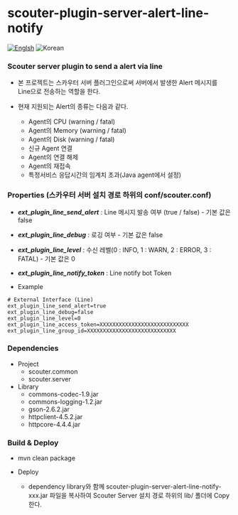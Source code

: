 # scouter-plugin-server-alert-line-notify
[![Englsh](https://img.shields.io/badge/language-English-orange.svg)](README.md) ![Korean](https://img.shields.io/badge/language-Korean-blue.svg)

### Scouter server plugin to send a alert via line

- 본 프로젝트는 스카우터 서버 플러그인으로써 서버에서 발생한 Alert 메시지를 Line으로 전송하는 역할을 한다.
- 현재 지원되는 Alert의 종류는 다음과 같다.

	- Agent의 CPU (warning / fatal)
	- Agent의 Memory (warning / fatal)
	- Agent의 Disk (warning / fatal)
	- 신규 Agent 연결
	- Agent의 연결 해제
	- Agent의 재접속
    - 특정서비스 응답시간의 임계치 초과(Java agent에서 설정)

### Properties (스카우터 서버 설치 경로 하위의 conf/scouter.conf)
* **_ext\_plugin\_line\_send\_alert_** : Line 메시지 발송 여부 (true / false) - 기본 값은 false
* **_ext\_plugin\_line\_debug_** : 로깅 여부 - 기본 값은 false
* **_ext\_plugin\_line\_level_** : 수신 레벨(0 : INFO, 1 : WARN, 2 : ERROR, 3 : FATAL) - 기본 값은 0
* **_ext\_plugin\_line\_notify\_token_** : Line notify bot Token
 
* Example
```
# External Interface (Line)
ext_plugin_line_send_alert=true
ext_plugin_line_debug=false
ext_plugin_line_level=0
ext_plugin_line_access_token=XXXXXXXXXXXXXXXXXXXXXXXXXXXX
ext_plugin_line_group_id=XXXXXXXXXXXXXXXXXXXXXXXXXXXX
```

### Dependencies
* Project
    - scouter.common
    - scouter.server
* Library
    - commons-codec-1.9.jar
    - commons-logging-1.2.jar
    - gson-2.6.2.jar
    - httpclient-4.5.2.jar
    - httpcore-4.4.4.jar
    
### Build & Deploy
* mvn clean package
    
* Deploy
    - dependency library와 함께 scouter-plugin-server-alert-line-notify-xxx.jar 파일을 복사하여 Scouter Server 설치 경로 하위의 lib/ 폴더에 Copy 한다.
    

